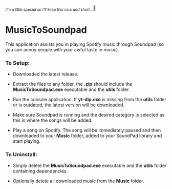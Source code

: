 <sub>_I'm a little special so I'll keep this nice and short..._</sub>🤤


# MusicToSoundpad


This application assists you in playing Spotify music through Soundpad (so you can annoy people with your awful taste in music).


### To Setup:

- Downloaded the latest release.

- Extract the files to any folder, the **.zip** should include the **MusicToSoundpad.exe** executable and the **utils** folder.

- Run the console application. If **yt-dlp.exe** is missing from the **utils** folder or is outdated, the latest version will be downloaded.

- Make sure Soundpad is running and the desired category is selected as this is where the songs will be added.

- Play a song on Spotify. The song will be immediately paused and then downloaded to your **Music** folder, added to your SoundPad library and start playing.


### To Uninstall:

- Simply delete the **MusicToSoundpad.exe** executable and the **utils** folder containing dependencies.

- Optionally delete all downloaded music from the **Music** folder.
